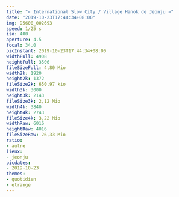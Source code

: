 ```yaml
---
title: "« International Slow City / Village Hanok de Jeonju »"
date: "2019-10-23T17:44:34+08:00"
img: D5600_002693
speed: 1/25 s
iso: 400
aperture: 4.5
focal: 34.0
picInstant: 2019-10-23T17:44:34+08:00
widthFull: 4908
heightFull: 3506
fileSizeFull: 4,80 Mio
width2k: 1920
height2k: 1372
fileSize2k: 650,97 kio
width3k: 3000
height3k: 2143
fileSize3k: 2,12 Mio
width4k: 3840
height4k: 2743
fileSize4k: 3,22 Mio
widthRaw: 6016
heightRaw: 4016
fileSizeRaw: 26,33 Mio
ratio:
- autre
lieux:
- jeonju
picdates:
- 2019-10-23
themes:
- quotidien
- etrange
---
```


